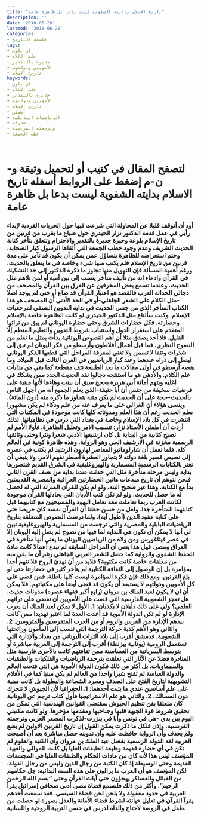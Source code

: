 ```yaml
---
title: "تاريخ الاسلام بدايته الشفوية ليست بدعا بل ظاهرة عامة"
description: ''
date: '2018-06-28'
lastmod: '2018-06-28'
categories:
- فلسفة التاريخ
tags:
- ان يكون
- علم الكلام
- جديرة بالتقدير
- الأمويين ودولتهم
- تاريخ الإسلام
keywords:
- ان يكون
- علم الكلام
- جديرة بالتقدير
- الأمويين ودولتهم
- تاريخ الإسلام
- أطمئن
- الرياضيات البابلية
- شذرات
- وترجمته الفرنسية
- خطب الجمعة

---
```

# **لتصفح المقال في كتيب أو لتحميل وثيقة و-ن-م إضغط على الروابط أسفله** **تاريخ الاسلام بدايته الشفوية ليست بدعا بل ظاهرة عامة**

### أود أن أتوقف قليلا عن المحاولة التي شرعت فيها حول الحريات الفردية لإبداء رأيي في عمل قدمه الدكتور نزار الحيدري حول ضياع ما يقرب من قرنين من تاريخ الإسلام بلوعة وحيرة جديرة بالتقدير والاحترام وتتعلق بتأخر كتابة الحديث الشريف وعدم وجود خطب الجمعة التي ألقاها الرسول كبار الصحابة. وختم استعراضه للظاهرة بتساؤل عمن يمكن أن يكون قد تآمر على مدة قرنين من تاريخ الإسلام فلم يكتب منها شيء وخاصة في ما يتعلق بالحديث. ورغم أهمية المسألة فإن التهويل منها تجاوز ما ذكره الدكتور إلى حد التشكيك في القرآن وادعاء انه من تأليف متأخر ينسب إلى بين أمية أو لمن تلاهم مثل الحديث. وعندما تسمع بعض المخرفين عن الفرق بين القرآن والمصحف من دجالي الحداثة العرب فالقصد هو اعتبار القرآن قد ضاع أو حتى لم يوجد اصلا -مثل الكلام على الشعر الجاهلي-أو في الحد الأدنى أن المصحف هو هذا الكتاب المتأخر الذي من جنس الحديث في بداية التدوين النسقي لمرجعيات الإسلام. وكنت سألتاع مثل الدكتور الحيدري لو كانت الظاهرة خاصة بالإسلام وحضارته. فكل حضارات الشرق وحتى حضارة اليوناني لم يبق من تراثها المتقدم على استقرار الدول واستتباب شروط التدوين والتعليم المنظم إلّا القليل. فلا أحد يصدق مثلا أن أهم النصوص اليونانية بدأت بمثل ما نعلم من النضوج النظري. فما قبل أعمال أفلاطون وأرسطو من فكر اليونان لم تبق إلى شذرات ونتفا لا تسمن ولا تغني لمعرفة المراحل التي قطعها الفكر اليوناني ليصل إلى ذراه عندهما وعند كبار الرياضيين في القرن الثالث قبل الميلاد. وما يقصه أرسطو في أولى مقالات ما بعد الطبيعة نتف مقطعة كما بقي من بدايات علم الكلام. والأدهى هو ما استنتجه دجالوا نقد الحديث الجدد ممن يشكك في اغلبه ويتهم أمانة أبي هريرة بحجج سبق أن بينت وهاءها لأنها مبنية على فرضيات سخيفة من جنس أن أبا حنيفة-الذي يعلم الجميع أنه من أجهل الناس بالحديث-حجة على أن الحديث لم يكن متنه يتجاوز ما ذكره منه (دون المائة). وينسى هؤلاء أن الغزالي على ما يعرف عنه من علم وذكاء لم يكن مشهورا بعلم الحديث رغم أن هذا العلم ومدوناته كلها كانت موجودة في المكتبات التي انتشرت في كل بلاد الإسلام وخاصة في بغداد التي درس في نظامياتها. لذلك أردت أن أطمئن الأستاذ نزار: تنسيب الامر وتعليل الظاهرة. فأولا الأمم لم تصبح كتابية من البداية بل كان ارشيفها الادبي شعرا ونثرا وحتى وثائقها الرسمية مخزنة في الارشيف الحي وهو الرواية. وهذه ظاهرة كونية في العالم كله. فلما نعمل أن شارلومانيو المعاصر لهارون الرشيد لم يكتب في عصره إلى نصيص قصير بلغة دولته لا يتجاوز العشرة أسطر نفهم الامر. ولا ينبغي أن نغتر بالكتابات الرسمية المسمارية والهيروغليفية في الشرق القديم فنتصورها بداية وليس مرحلة متأخرة مثل التي حدثت عندنا بداية من نصف القرن الثاني فنحن نتوهم أن تاريخ مبدعات هاتين الحضارتين العراقية والمصرية القديمتين بدأ مع الكتابة. وهذا غير صحيح البتة. ولو لم يكن للقرآن المنزلة التي له لحصل له ما حصل للحديث. ولو لم تكن كتب الأديان التي يجادلها القرآن موجودة لكانت العرب ربما تعاملت معه تعامل اليهود والمسيحيين مع كتابيهما قبل كتابتهما المتأخرة جدا. ولعل من حسن حظنا أن القرآن نفسه كان حريصا حتى على كتابة عقود الدين (أطول آية). ولما درست النصوص المتعلقة بتاريخ الرياضيات البابلية والمصرية والتي ترجمت من المسمارية والهيروغليفية تبين لي أنها لا يمكن أن تكون هي البداية لما فيها من نضوج لم يصل إليه اليونان إلا في عصر فيثاغورس ومن ولاه من الرياضيين اليونان ما يعني أنها متأخرة في العراق ومصر. فهل هذا يعني أن المراحل السابقة لم تبدع أعمالا كانت مادة للحفظ الشفوي والرواية كما حصل للشعر العربي الجاهلي رغم أن ما بقي منه من معلقات خاصة كانت مكتوبة؟ فلابد من أن نهدئ الروح فلا نتهم أحدا بمؤامرة بل إن الوصول إلى الثقافة الكتابية لم يتأخر كثير في حضارتنا حتى لو بلغ القرنين. ومع ذلك فإن فكرة المؤامرة ليست كلها باطلة. فمن قضى على كل الأمويين ودولتهم لا يستبعد أن يكون قد قضى أيضا على مكتباتهم. فلا يمكن أن ان لا يكون لعبد الملك بن مروان (رابع أكبر فقهاء عصره) مدونات حديث. هل تعجز الشعوبية الفارسية التي قضت على الأمويين أن تقضي على تراثهم العلمي؟ ولي على ذلك دليلان لا يكذبان: 1. الأول لا يمكن لعبد الملك أن يعرب الإدارة لو لم تكن الدولة الأموية قد أعدت العدة لما اعتبر تهديدا ممن كانت بيدهم الإدارة من الفرس والروم أو من العرب المتفرسين والمترومين. 2. والثاني وهو الأهم كذبة حركة الترجمة التي تنسب إلى المأمون ورائحتها الشعوبية. فدمشق أقرب إلى بلاد التراث اليوناني من بغداد والإدارة التي تستعمل الرومية (يونانية بيزنطة) أقرب إلى الترجمة إلى العربية مباشرة أو بتوسط السريانية من الغساسنة ممن ثقافتهم كانت بالأحرى فارسية مثل المناذرة فضلا عن الآثار التي تعلقت بترجمة الرياضيات والفلكيات والطبقيات والسيماويات. بل أكثر من ذلك فكون الدولة الأموية هي التي فتحت العالم والدولة العباسة لم تفتح شبرا واحدا من العالم لم يكن مبنيا كما في الأفلام التشويهية لتاريخ الفتح على الصدف ومجرد الشجاعة والبطولة بل كانت مبنية على علم أساسين عندي ما يثبت أحدهما: 1. الجغرافيا لأن الجيوش لا تتحرك دون المسالك. 2. والثاني هو علم الاستراتيجيا فأول كتاب ترجم عن اليونانية كان متعلقا بفن تنظيم الجيوش بمقتضى القوانين الهندسية التي تمكن من تحقيق شروط قوة الجبهة قلبها وجناحيها ومقدمها مؤخرها. ولو كانت مكتبتي اليوم بين يدي -هي في تونس وأنا في بنزرت-لذكرت المصدر العربي وترجمته الفرنسية. وإذن فلكل ما ذكرت يمكن القول إن تاريخ القرنين الاولين لم يضع ولم يحذف وأن الرواية حافظت عليه وأن تدوينه حصل مباشرة بعد أن أصبحت العربية لغة الدولة الرسمية بفضل عبد الملك بن مروان وأن الكتبة والعلوم لم تكن في أي حضارة قديمة وظيفة الطبقات العليا بل كانت للموالي والعبيد. المؤسف ليس هذا لأنه كان من عادات الحكام والطبقات العليا في المجتمعات القديمة وحتى الوسيطة إذ كان الكتبة من رجال الدين وليس من رجال الدولة. لكن المؤسف هو أن العرب ما يزالون على هذه السنة البدائية: جل حكامهم من القبائل والعساكر يهجؤون حتى آيات القرآن وحتى “بسم الله الرحمن الرحيم”. وأكثر من ذلك فلتسمع قضاة مصر. أدنى صحافي إسرائيل يقرأ العربية في حدود معقولة ولا يلحن لحن قضاة السيسي. فقد سمعت أحدهم يقرآ القرآن في تعليل خيانته لشرط قضاء الأمانة والعدل بصورة لو حصلت من طفل في الروضة لاحتاج والداه لدرس في حسن التربية الروحية واللسانية.

###